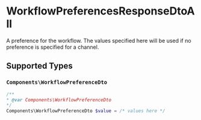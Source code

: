 # WorkflowPreferencesResponseDtoAll

A preference for the workflow. The values specified here will be used if no preference is specified for a channel.


## Supported Types

### `Components\WorkflowPreferenceDto`

```php
/**
* @var Components\WorkflowPreferenceDto
*/
Components\WorkflowPreferenceDto $value = /* values here */
```

